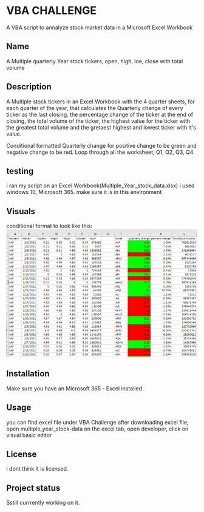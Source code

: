 
# VBA CHALLENGE
A VBA script to annalyze stock market data in a Microsoft Excel Workbook

## Name
 A Multiple quarterly Year stock tickers, open, high, loe, close  with total volume

## Description
A Multiple stock  tickers in an Excel Workbook with  the 4 quarter sheets, for each quarter of the year, that calculates the Quarterly change of every ticker as the last closing, the percentage change of the ticker at the end of closing,  the total volume of the ticker, the highest value for the ticker with the greatest total volume and the gretaest highest and lowest ticker with it's value.

Conditional formatted Quarterly change for positive change to be green and negative change to be red.
Loop through all the worksheet, Q1, Q2, Q3, Q4


## testing
i ran my script on an Excel Workbook(Multiple_Year_stock_data.xlsx)
i used windows 10, Microsoft 365. make sure it is in this environment

## Visuals
conditional format to look like this:
![alt text](image.png)



## Installation
Make sure you have an Microsoft 365 - Excel installed. 

## Usage
you can find excel file under VBA Challenge 
after downloading excel file, open multiple_year_stock-data
on the excel tab, open developer, click on visual basic editor

## License
 i dont think it is licensed.

## Project status
Sstill currrently working on it.